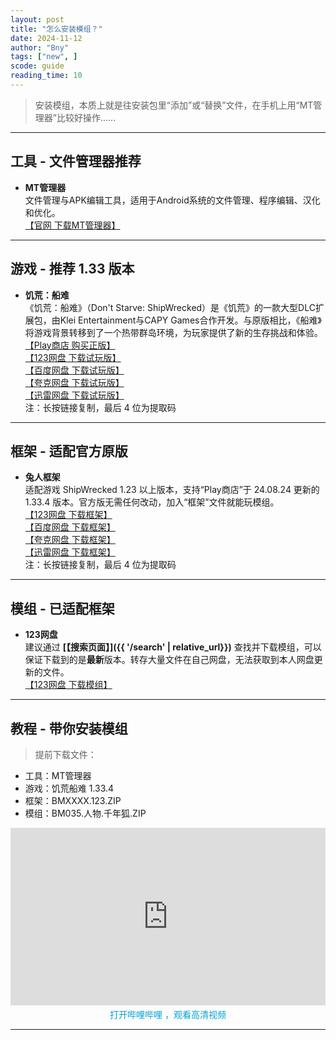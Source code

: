 ```yaml
---
layout: post
title: "怎么安装模组？"
date: 2024-11-12
author: "Bny"
tags: ["new", ]
scode: guide
reading_time: 10
---
```


> 安装模组，本质上就是往安装包里“添加”或“替换”文件，在手机上用“MT管理器”比较好操作......  

---

## 工具 - 文件管理器推荐

- **MT管理器**  
  文件管理与APK编辑工具，适用于Android系统的文件管理、程序编辑、汉化和优化。  
  [【官网 下载MT管理器】](http://d.mt2.cn/)  

---

## 游戏 - 推荐 1.33 版本

- **饥荒：船难**  
  《饥荒：船难》（Don't Starve: ShipWrecked）是《饥荒》的一款大型DLC扩展包，由Klei Entertainment与CAPY Games合作开发。与原版相比，《船难》将游戏背景转移到了一个热带群岛环境，为玩家提供了新的生存挑战和体验。  
  [【Play商店 购买正版】](https://play.google.com/store/apps/details?id=com.kleientertainment.doNotStarveShipwrecked)  
  [【123网盘 下载试玩版】][123-游戏]  
  [【百度网盘 下载试玩版】][百度-游戏]  
  [【夸克网盘 下载试玩版】][夸克-游戏]  
  [【迅雷网盘 下载试玩版】][迅雷-游戏]  
  注：长按链接复制，最后 4 位为提取码  

---

## 框架 - 适配官方原版

- **兔人框架**  
  适配游戏 ShipWrecked 1.23 以上版本，支持“Play商店”于 24.08.24 更新的 1.33.4 版本。官方版无需任何改动，加入“框架”文件就能玩模组。  
  [【123网盘 下载框架】][123-框架]  
  [【百度网盘 下载框架】][百度-框架]  
  [【夸克网盘 下载框架】][夸克-框架]  
  [【迅雷网盘 下载框架】][迅雷-框架]  
  注：长按链接复制，最后 4 位为提取码  

---

## 模组 - 已适配框架

- **123网盘**  
  建议通过 **[【搜索页面】]({{ '/search' | relative_url}})** 查找并下载模组，可以保证下载到的是**最新**版本。转存大量文件在自己网盘，无法获取到本人网盘更新的文件。  
  [【123网盘 下载模组】][123-模组]  

---

## 教程 - 带你安装模组

> 提前下载文件：
- 工具：MT管理器
- 游戏：饥荒船难 1.33.4
- 框架：BMXXXX.123.ZIP
- 模组：BM035.人物.千年狐.ZIP

<div class="post-video-player">
  <iframe 
    src="https://player.bilibili.com/player.html?bvid=BV1k8UFYAEjq" 
    width="100%" 
    height="auto" 
    style="aspect-ratio: 16/9;" 
    frameborder="0" 
    scrolling="yes" 
    allowfullscreen="true">
  </iframe>
  <p style="text-align: center; margin: 5px;">
      <a href="bilibili://video/BV1k8UFYAEjq" target="_blank" style="color: #00a1d6; text-decoration: none;">
          打开哔哩哔哩 ，观看高清视频
      </a>
  </p>
</div>

---

[百度-框架]: https://pan.baidu.com/s/1nisTYPOcnZENhuhZZllaXA?pwd=otfc
[百度-模组]: https://pan.baidu.com/s/1fwKl199sdPrrkUOUrwADFA?pwd=otfc
[百度-游戏]: https://pan.baidu.com/s/1k4I6-C5MT_JeY9ZNszTzpw?pwd=otfc

[夸克-框架]: https://pan.quark.cn/s/bf814f054cd3?pwd=UT8J
[夸克-模组]: https://pan.quark.cn/s/6368b2aabbad?pwd=hdLK
[夸克-游戏]: https://pan.quark.cn/s/b7c8f92aff8e?pwd=WdEE

[迅雷-框架]: https://pan.xunlei.com/s/VOC9AHL05vggFKolQUMYZVBmA1?pwd=zitt
[迅雷-模组]: https://pan.xunlei.com/s/VOC9fKcAKT7Av35IhFifm7aXA1?pwd=5jia
[迅雷-游戏]: https://pan.xunlei.com/s/VOCCetoIkJydv9dJUMRDcfhoA1?pwd=wm45

[123-框架]: https://www.123pan.com/s/IC8lVv-xtuAv.html?pwd=z11X
[123-模组]: https://www.123pan.com/s/IC8lVv-ftuAv.html?pwd=ZFyG
[123-游戏]: https://www.123pan.com/s/IC8lVv-ptuAv.html?pwd=MlkG

